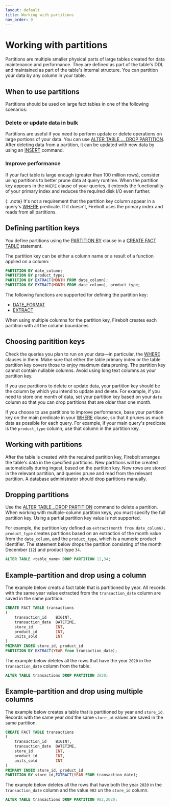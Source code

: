 ```yaml
---
layout: default
title: Working with partitions
nav_order: 9
---
```

# Working with partitions

Partitions are multiple smaller physical parts of large tables created for data maintenance and performance. They are defined as part of the table's DDL and maintained as part of the table's internal structure. You can partition your data by any column in your table.

## When to use partitions

Partitions should be used on large fact tables in one of the following scenarios:

### Delete or update data in bulk
Partitions are useful if you need to perform update or delete operations on large portions of your data. You can use [ALTER TABLE ... DROP PARTITION](sql-reference/commands/ddl-commands.md#alter-table-drop-partition). After deleting data from a partition, it can be updated with new data by using an [INSERT](sql-reference/commands/dml-commands.md#insert-into) command.

### Improve performance
If your fact table is large enough (greater than 100 million rows), consider using partitions to better prune data at query runtime. When the partition key appears in the `WHERE` clause of your queries, it extends the functionality of your primary index and reduces the required disk I/O even further.

{: .note}
It's not a requirement that the partition key column appear in a query's [WHERE](sql-reference/commands/query-syntax.md#where) predicate. If it doesn't, Firebolt uses the primary index and reads from all partitions.

## Defining partition keys

You define partitions using the [PARTITION BY](sql-reference/commands/ddl-commands.md#partition-by) clause in a [CREATE FACT TABLE](sql-reference/commands/ddl-commands.md#create-fact--dimension-table) statement.

The partition key can be either a column name or a result of a function applied on a column:

```sql
PARTITION BY date_column;
PARTITION BY product_type;
PARTITION BY EXTRACT(MONTH FROM date_column);
PARTITION BY EXTRACT(MONTH FROM date_column), product_type;
```

The following functions are supported for defining the partition key:

* [DATE_FORMAT](sql-reference/functions-reference/date-and-time-functions.md#date_format)
* [EXTRACT](sql-reference/functions-reference/date-and-time-functions.md#extract)

When using multiple columns for the partition key, Firebolt creates each partition with all the column boundaries.

## Choosing paritition keys
Check the queries you plan to run on your data&mdash;in particular, the [WHERE](sql-reference/commands/query-syntax.md#where) clauses in them. Make sure that either the table primary index or the table partition key covers those to enjoy maximum data pruning. The partition key cannot contain nullable columns. Avoid using long text columns as your partition key.

If you use partitions to delete or update data, your partition key should be the column by which you intend to update and delete. For example, if you need to store one month of data, set your partition key based on your `date` column so that you can drop partitions that are older than one month.

If you choose to use partitions to improve performance, base your partition key on the main predicate in your [WHERE](../sql-reference/commands/query-syntax.md#where) clause, so that it prunes as much data as possible for each query. For example, if your main query's predicate is the `product_type` column, use that column in the partition key.

## Working with partitions

After the table is created with the required partition key, Firebolt arranges the table's data in the specified partitions. New partitions will be created automatically during ingest, based on the partition key. New rows are stored in the relevant partition, and queries prune and read from the relevant partition. A database administrator should drop partitions manually.  

## Dropping partitions

Use the [ALTER TABLE...DROP PARTITION](sql-reference/commands/ddl-commands.md#alter-table-drop-partition) command to delete a partition. When working with multiple-column partition keys, you must specify the full partition key. Using a partial partition key value is not supported.

For example, the partition key defined as `extract(month from date_column), product_type` creates partitions based on an extraction of the month value from the `date_column`, and the `product_type`, which is a numeric product identifier. The statement below drops the partition consisting of the month December (`12`) and product type `34`.

```sql
ALTER TABLE <table_name> DROP PARTITION 12,34;
```

## Example&ndash;partition and drop using a column

The example below creats a fact table that is partitioned by year. All records with the same year value extracted from the `transaction_date` column are saved in the same partition.

```sql
CREATE FACT TABLE transactions
(
    transaction_id    BIGINT,
    transaction_date  DATETIME,
    store_id          INT,
    product_id        INT,
    units_sold        INT
)
PRIMARY INDEX store_id, product_id
PARTITION BY EXTRACT(YEAR from transaction_date);
```

The example below deletes all the rows that have the year `2020` in the `transaction_date` column from the table.

```sql
ALTER TABLE transactions DROP PARTITION 2020;
```

## Example&ndash;partition and drop using multiple columns

The example below creates a table that is partitioned by year and `store_id`. Records with the same year *and* the same `store_id` values are saved in the same partition.

```sql
CREATE FACT TABLE transactions
(
    transaction_id    BIGINT,
    transaction_date  DATETIME,
    store_id          INT,
    product_id        INT,
    units_sold        INT
)
PRIMARY INDEX store_id, product_id
PARTITION BY store_id,EXTRACT(YEAR FROM transaction_date);
```

The example below deletes all the rows that have both the year `2020` in the `transaction_date` column and the value `982` un the `store_id` column.

```sql
ALTER TABLE transactions DROP PARTITION 982,2020;
```
